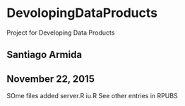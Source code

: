 # DevolopingDataProducts
Project for Developing Data Products
## Santiago Armida
## November 22, 2015
SOme files added server.R  iu.R
See other entries in RPUBS

